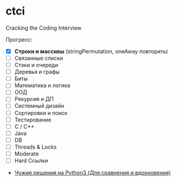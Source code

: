 # ctci
Cracking the Coding Interview


Прогресс:
- [x] **Строки и массивы** (stringPermutation, oneAway повторить)
- [ ] Связанные списки
- [ ] Стэки и очереди
- [ ] Деревья и графы
- [ ] Биты
- [ ] Математика и логика
- [ ] ООД
- [ ] Рекурсия и ДП
- [ ] Системный дизайн
- [ ] Сортировки и поиск
- [ ] Тестирование
- [ ] С / С++
- [ ] Java
- [ ] DB
- [ ] Threads & Locks
- [ ] Moderate
- [ ] Hard
Ссылки
- [Чужие решения на Python3 (Для сравнения и вдохновения)](https://github.com/careercup/CtCI-6th-Edition-Python)
